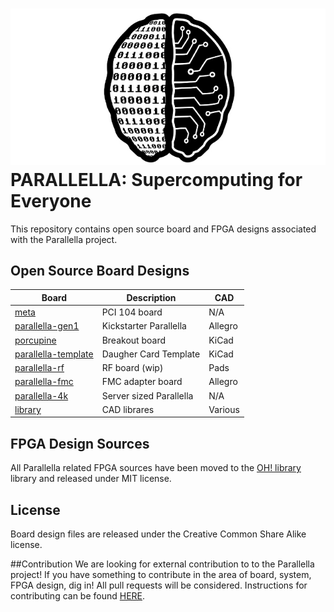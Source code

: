 ![alt tag](docs/parallella_logo_small.jpg)
PARALLELLA: Supercomputing for Everyone
========================================	

This repository contains open source board and FPGA designs associated with the Parallella project. 

## Open Source Board Designs

Board                                      | Description              | CAD     |
-------------------------------------------|--------------------------|---------|
[meta](meta)                               | PCI 104 board            | N/A     |
[parallella-gen1](parallella-gen1)         | Kickstarter Parallella   | Allegro |
[porcupine](porcupine)                     | Breakout board           | KiCad   |
[parallella-template](parallella-template) | Daugher Card Template    | KiCad   |
[parallella-rf](parallella-rf)             | RF board (wip)           | Pads    |
[parallella-fmc](parallella-fmc)           | FMC adapter board        | Allegro |
[parallella-4k](parallella-4k)             | Server sized Parallella  | N/A     |
[library](library)                         | CAD librares             | Various |

## FPGA Design Sources
All Parallella related FPGA sources have been moved to the [OH! library](https://github.com/parallella/oh/tree/master/parallella) library and released under MIT license.

## License
Board design files are released under the Creative Common Share Alike license.

##Contribution
We are looking for external contribution to to the Parallella project! If you have something to contribute in the area of board, system, FPGA design, dig in! All pull requests will be considered. Instructions for contributing can be found [HERE](CONTRIBUTING.md).



